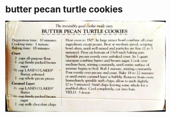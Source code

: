 butter pecan turtle cookies
======================================
![Original Recipe](./imgs/butter_pecan_turtle_cookies.jpg "Original Recipe ")
